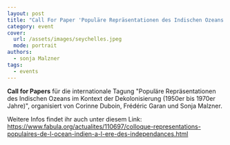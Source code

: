 ```yaml
---
layout: post
title: "Call For Paper 'Populäre Repräsentationen des Indischen Ozeans im Kontext der Dekolonisierung (1950er bis 1970er Jahre)'"
category: event
cover:
  url: /assets/images/seychelles.jpeg
  mode: portrait
authors:
  - sonja Malzner
tags:
  - events
---
```


**Call for Papers** für die internationale Tagung "Populäre Repräsentationen des Indischen Ozeans im Kontext der Dekolonisierung (1950er bis 1970er Jahre)", organisiert von Corinne Duboin, Frédéric Garan und Sonja Malzner.


<!-- more -->

Weitere Infos findet ihr auch unter diesem Link: https://www.fabula.org/actualites/110697/colloque-representations-populaires-de-l-ocean-indien-a-l-ere-des-independances.html
